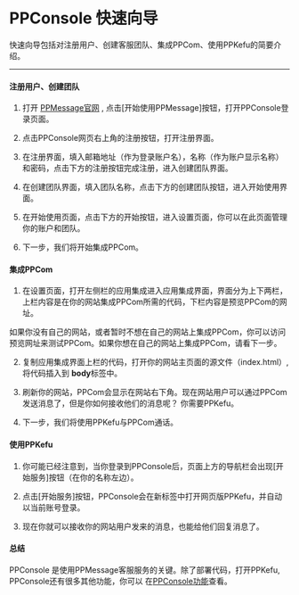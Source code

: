 # PPConsole 快速向导

快速向导包括对注册用户、创建客服团队、集成PPCom、使用PPKefu的简要介绍。

-----

#### 注册用户、创建团队
    
1. 打开 [PPMessage官网](https://ppmessage.com) , 点击[开始使用PPMessage]按钮，打开PPConsole登录页面。

2. 点击PPConsole网页右上角的注册按钮，打开注册界面。

3. 在注册界面，填入邮箱地址（作为登录账户名），名称（作为账户显示名称）和密码，点击下方的注册按钮完成注册，进入创建团队界面。

4. 在创建团队界面，填入团队名称，点击下方的创建团队按钮，进入开始使用界面。

5. 在开始使用页面，点击下方的开始按钮，进入设置页面，你可以在此页面管理你的账户和团队。

6. 下一步，我们将开始集成PPCom。


#### 集成PPCom
    
1. 在设置页面，打开左侧栏的应用集成进入应用集成界面，界面分为上下两栏，上栏内容是在你的网站集成PPCom所需的代码，下栏内容是预览PPCom的网址。

  如果你没有自己的网站，或者暂时不想在自己的网站上集成PPCom，你可以访问预览网址来测试PPCom。如果你想在自己的网站上集成PPCom，请看下一步。

2. 复制应用集成界面上栏的代码，打开你的网站主页面的源文件（index.html）, 将代码插入到 **body**标签中。
   
3. 刷新你的网站，PPCom会显示在网站右下角。现在网站用户可以通过PPCom发送消息了，但是你如何接收他们的消息呢？ 你需要PPKefu。

4. 下一步，我们将使用PPKefu与PPCom通话。


#### 使用PPKefu
    
1. 你可能已经注意到，当你登录到PPConsole后，页面上方的导航栏会出现[开始服务]按钮（在你的名称左边）。

2. 点击[开始服务]按钮，PPConsole会在新标签中打开网页版PPKefu，并自动以当前账号登录。

3. 现在你就可以接收你的网站用户发来的消息，也能给他们回复消息了。

#### 总结

PPConsole 是使用PPMessage客服服务的关键。除了部署代码，打开PPKefu, PPConsole还有很多其他功能，你可以
在[PPConsole功能](./README.md)查看。
